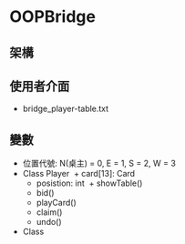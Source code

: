 # OOPBridge
## 架構

## 使用者介面
- bridge_player-table.txt

## 變數
- 位置代號: N(桌主) = 0, E = 1, S = 2, W = 3
- Class Player
  + card[13]: Card
  + posistion: int
  + showTable()
  + bid()
  + playCard()
  + claim()
  + undo()
- Class 
